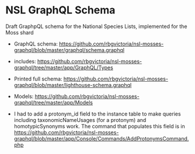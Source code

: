 # NSL GraphQL Schema

Draft GraphpQL schema for the National Species Lists, implemented for the Moss shard 

- GraphQL schema: https://github.com/rbgvictoria/nsl-mosses-graphql/blob/master/graphql/schema.graphql

- includes: https://github.com/rbgvictoria/nsl-mosses-graphql/tree/master/app/GraphQL/Types

- Printed full schema: https://github.com/rbgvictoria/nsl-mosses-graphql/blob/master/lighthouse-schema.graphql

- Models: https://github.com/rbgvictoria/nsl-mosses-graphql/tree/master/app/Models

- I had to add a protonym_id field to the instance table to make queries 
  including taxonomicNameUsages (for a protonym) and homotypicSynonyms work. The 
  command that populates this field is in 
  https://github.com/rbgvictoria/nsl-mosses-graphql/blob/master/app/Console/Commands/AddProtonymsCommand.php
